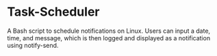 # Task-Scheduler
A Bash script to schedule notifications on Linux. Users can input a date, time, and message, which is then logged and displayed as a notification using notify-send.
